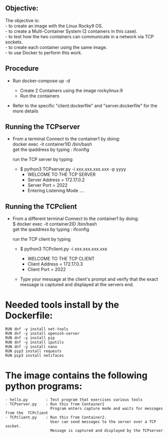 ## Objective: 
The objective is:  
    - to create an image with the Linux Rocky9 OS.  
    - to create a Multi-Container System (2 containers in this case).  
    - to test how the two containers can communicate in a network via TCP sockets.  
    - to create each container using the same image.  
    - to use Docker to perform this work.  

## Procedure
- Run docker-compose up -d
    - Create 2 Containers using the image rockylinux:9
    - Run the containers

- Refer to the specific "client.dockerfile" and "server.dockerfile" for the more details


## Running the TCPserver    
- From a terminal Connect to the container1 by doing:  
    docker exec -it container1ID /bin/bash  
    get the ipaddress by typing : ifconfig  

    run the TCP server by typing  
    - $ python3 TCPserver.py -i xxx.xxx.xxx.xxx -p yyyy
        - WELCOME TO THE TCP SERVER
        - Server Address = 172.17.0.2
        - Server Port    = 2022
        - Entering Listening Mode .... 
## Running the TCPclient  
- From a different terminal Connect to the container1 by doing:  
    $ docker exec -it container2ID /bin/bash    
    get the ipaddress by typing : ifconfig  

    run the TCP client by typing  
    - $ python3 TCPclient.py -i xxx.xxx.xxx.xxx
        - WELCOME TO THE TCP  CLIENT
        - Client Address = 172.17.0.3
        - Client Port    = 2022

    - Type your message at the client's prompt and verify that the exact message is captured and displayed at the servers end.


# Needed tools install by the Dockerfile:
    RUN dnf -y install net-tools
    RUN dnf -y install openssh-server
    RUN dnf -y install pip
    RUN dnf -y install iputils
    RUN dnf -y install nano
    RUN pip3 install requests
    RUN pip3 install netifaces

# The image contains the following python programs:
    - hello.py        : Test program that exercises various tools  
    - TCPserver.py    : Run this from Container1  
                        Program enters capture mode and waits for messages from the  TCPclient  
    - TCPclient.py    : Run this from Container2.  
                        User can send messages to the server over a TCP socket.  
                        Message is captured and displayed by the TCPserver   


